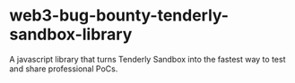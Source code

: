 # web3-bug-bounty-tenderly-sandbox-library
A javascript library that turns Tenderly Sandbox into the fastest way to test and share professional PoCs.
